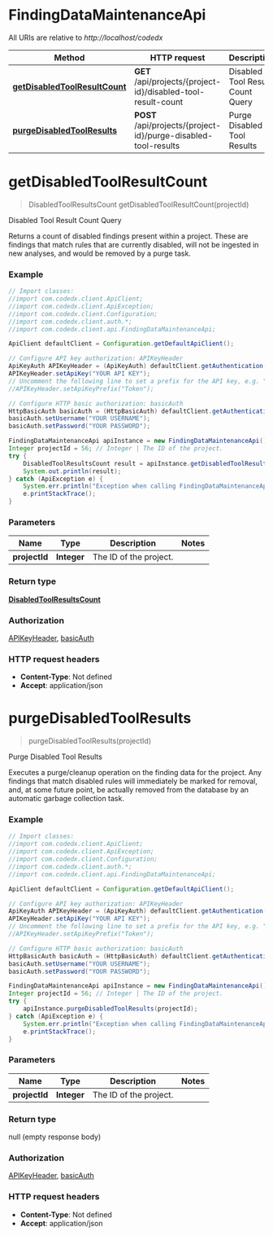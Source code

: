 # FindingDataMaintenanceApi

All URIs are relative to *http://localhost/codedx*

Method | HTTP request | Description
------------- | ------------- | -------------
[**getDisabledToolResultCount**](FindingDataMaintenanceApi.md#getDisabledToolResultCount) | **GET** /api/projects/{project-id}/disabled-tool-result-count | Disabled Tool Result Count Query
[**purgeDisabledToolResults**](FindingDataMaintenanceApi.md#purgeDisabledToolResults) | **POST** /api/projects/{project-id}/purge-disabled-tool-results | Purge Disabled Tool Results


<a name="getDisabledToolResultCount"></a>
# **getDisabledToolResultCount**
> DisabledToolResultsCount getDisabledToolResultCount(projectId)

Disabled Tool Result Count Query

Returns a count of disabled findings present within a project. These are findings that match rules that are currently disabled, will not be ingested in new analyses, and would be removed by a purge task. 

### Example
```java
// Import classes:
//import com.codedx.client.ApiClient;
//import com.codedx.client.ApiException;
//import com.codedx.client.Configuration;
//import com.codedx.client.auth.*;
//import com.codedx.client.api.FindingDataMaintenanceApi;

ApiClient defaultClient = Configuration.getDefaultApiClient();

// Configure API key authorization: APIKeyHeader
ApiKeyAuth APIKeyHeader = (ApiKeyAuth) defaultClient.getAuthentication("APIKeyHeader");
APIKeyHeader.setApiKey("YOUR API KEY");
// Uncomment the following line to set a prefix for the API key, e.g. "Token" (defaults to null)
//APIKeyHeader.setApiKeyPrefix("Token");

// Configure HTTP basic authorization: basicAuth
HttpBasicAuth basicAuth = (HttpBasicAuth) defaultClient.getAuthentication("basicAuth");
basicAuth.setUsername("YOUR USERNAME");
basicAuth.setPassword("YOUR PASSWORD");

FindingDataMaintenanceApi apiInstance = new FindingDataMaintenanceApi();
Integer projectId = 56; // Integer | The ID of the project.
try {
    DisabledToolResultsCount result = apiInstance.getDisabledToolResultCount(projectId);
    System.out.println(result);
} catch (ApiException e) {
    System.err.println("Exception when calling FindingDataMaintenanceApi#getDisabledToolResultCount");
    e.printStackTrace();
}
```

### Parameters

Name | Type | Description  | Notes
------------- | ------------- | ------------- | -------------
 **projectId** | **Integer**| The ID of the project. |

### Return type

[**DisabledToolResultsCount**](DisabledToolResultsCount.md)

### Authorization

[APIKeyHeader](../README.md#APIKeyHeader), [basicAuth](../README.md#basicAuth)

### HTTP request headers

 - **Content-Type**: Not defined
 - **Accept**: application/json

<a name="purgeDisabledToolResults"></a>
# **purgeDisabledToolResults**
> purgeDisabledToolResults(projectId)

Purge Disabled Tool Results

Executes a purge/cleanup operation on the finding data for the project. Any findings that match disabled rules will immediately be marked for removal, and, at some future point, be actually removed from the database by an automatic garbage collection task. 

### Example
```java
// Import classes:
//import com.codedx.client.ApiClient;
//import com.codedx.client.ApiException;
//import com.codedx.client.Configuration;
//import com.codedx.client.auth.*;
//import com.codedx.client.api.FindingDataMaintenanceApi;

ApiClient defaultClient = Configuration.getDefaultApiClient();

// Configure API key authorization: APIKeyHeader
ApiKeyAuth APIKeyHeader = (ApiKeyAuth) defaultClient.getAuthentication("APIKeyHeader");
APIKeyHeader.setApiKey("YOUR API KEY");
// Uncomment the following line to set a prefix for the API key, e.g. "Token" (defaults to null)
//APIKeyHeader.setApiKeyPrefix("Token");

// Configure HTTP basic authorization: basicAuth
HttpBasicAuth basicAuth = (HttpBasicAuth) defaultClient.getAuthentication("basicAuth");
basicAuth.setUsername("YOUR USERNAME");
basicAuth.setPassword("YOUR PASSWORD");

FindingDataMaintenanceApi apiInstance = new FindingDataMaintenanceApi();
Integer projectId = 56; // Integer | The ID of the project.
try {
    apiInstance.purgeDisabledToolResults(projectId);
} catch (ApiException e) {
    System.err.println("Exception when calling FindingDataMaintenanceApi#purgeDisabledToolResults");
    e.printStackTrace();
}
```

### Parameters

Name | Type | Description  | Notes
------------- | ------------- | ------------- | -------------
 **projectId** | **Integer**| The ID of the project. |

### Return type

null (empty response body)

### Authorization

[APIKeyHeader](../README.md#APIKeyHeader), [basicAuth](../README.md#basicAuth)

### HTTP request headers

 - **Content-Type**: Not defined
 - **Accept**: application/json

